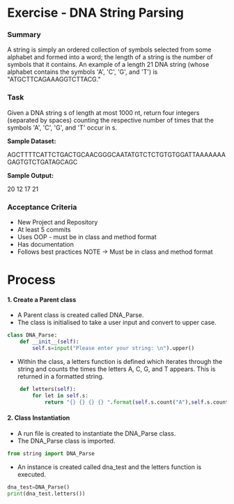 # Exercise - DNA String Parsing

### Summary
A string is simply an ordered collection of symbols selected from some alphabet and formed into a word; the length of a string is the number of symbols that it contains. An example of a length 21 DNA string (whose alphabet contains the symbols 'A', 'C', 'G', and 'T') is "ATGCTTCAGAAAGGTCTTACG."

### Task 
Given a DNA string s of length at most 1000 nt, return four integers (separated by spaces) counting the respective number of times that the symbols 'A', 'C', 'G', and 'T' occur in s.

**Sample Dataset:**

AGCTTTTCATTCTGACTGCAACGGGCAATATGTCTCTGTGTGGATTAAAAAAAGAGTGTCTGATAGCAGC

**Sample Output:**

20 12 17 21

### Acceptance Criteria
* New Project and Repository
* At least 5 commits 
* Uses OOP - must be in class and method format
* Has documentation
* Follows best practices
NOTE -> Must be in class and method format

# Process 
#### 1. Create a Parent class
* A Parent class is created called DNA_Parse.
* The class is initialised to take a user input and convert to upper case.
```python
class DNA_Parse:
    def __init__(self):
        self.s=input("Please enter your string: \n").upper()
```

* Within the class, a letters function is defined which iterates through the string and counts the times the letters A, C, G, and T appears. This is returned in a formatted string. 
```python
    def letters(self):
        for let in self.s:
            return "{} {} {} {} ".format(self.s.count("A"),self.s.count("C"),self.s.count("G"),self.s.count("T"))
```
#### 2. Class Instantiation
* A run file is created to instantiate the DNA_Parse class. 
* The DNA_Parse class is imported.
```python
from string import DNA_Parse
```
* An instance is created called dna_test and the letters function is executed. 
```python
dna_test=DNA_Parse()
print(dna_test.letters())
```
